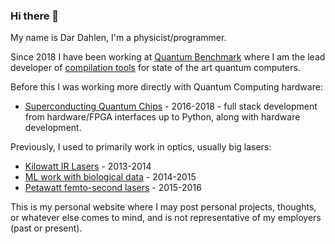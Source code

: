### Hi there 👋

My name is Dar Dahlen, I'm a physicist/programmer.

Since 2018 I have been working at [Quantum Benchmark](https://quantumbenchmark.com/about-us/) where I am the lead developer of [compilation tools](https://trueq.quantumbenchmark.com/) for state of the art quantum computers.

Before this I was working more directly with Quantum Computing hardware:

- [Superconducting Quantum Chips](http://qnl.berkeley.edu/) - 2016-2018 - full stack development from hardware/FPGA interfaces up to Python, along with hardware development.

Previously, I used to primarily work in optics, usually big lasers:

- [Kilowatt IR Lasers](https://www.nlight.net/) - 2013-2014
- [ML work with biological data](https://www.stowers.org/scientists/c-ron-yu) - 2014-2015
- [Petawatt femto-second lasers](https://bella.lbl.gov/) - 2015-2016


This is my personal website where I may post personal projects, thoughts, or whatever else comes to mind, and is not representative of my employers (past or present).
